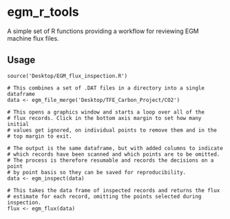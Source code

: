 # egm_r_tools
A simple set of R functions providing a workflow for reviewing EGM machine flux files.

## Usage

    source('Desktop/EGM_flux_inspection.R')
	
    # This combines a set of .DAT files in a directory into a single dataframe
	data <- egm_file_merge('Desktop/TFE_Carbon_Project/CO2')
	
	# This opens a graphics window and starts a loop over all of the
	# flux records. Click in the bottom axis margin to set how many initial
	# values get ignored, on individual points to remove them and in the
	# top margin to exit.
	
	# The output is the same dataframe, but with added columns to indicate
	# which records have been scanned and which points are to be omitted.
	# The process is therefore resumable and records the decisions on a point
	# by point basis so they can be saved for reproducibility.
    data <- egm_inspect(data)
	
	# This takes the data frame of inspected records and returns the flux 
	# estimate for each record, omitting the points selected during inspection.
    flux <- egm_flux(data)
    